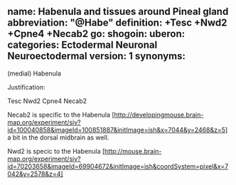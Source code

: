 name: Habenula and tissues around Pineal gland
abbreviation: "@Habe"
definition: +Tesc +Nwd2 +Cpne4 +Necab2
go:
shogoin: 
uberon: 
categories: Ectodermal Neuronal Neuroectodermal
version: 1
synonyms:
---

(medial) Habenula

Justification:

Tesc Nwd2 Cpne4 Necab2

Necab2 is specific to the Habenula [http://developingmouse.brain-map.org/experiment/siv?id=100040858&imageId=100851887&initImage=ish&x=7044&y=2468&z=5] a bit in the dorsal midbrain as well.

Nwd2 is specic to the Habenula [http://mouse.brain-map.org/experiment/siv?id=70203658&imageId=69904672&initImage=ish&coordSystem=pixel&x=7042&y=2578&z=4]

